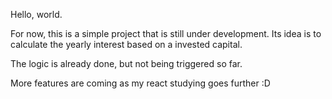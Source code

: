 Hello, world.

For now, this is a simple project that is still under development. Its idea is to calculate the yearly interest based on a invested capital.

The logic is already done, but not being triggered so far.

More features are coming as my react studying goes further :D